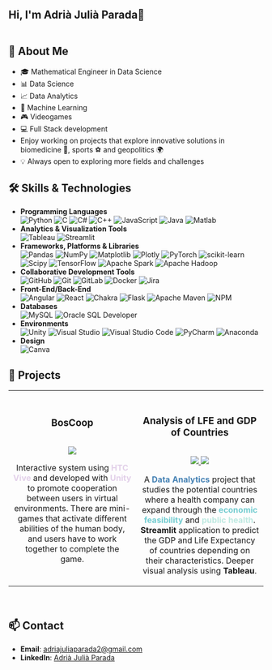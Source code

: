 ## Hi, I'm Adrià Julià Parada👋

<img src="https://i.imghippo.com/files/4pD4M1726322712.png" alt="" border="0">

## 📝 About Me

- 🎓 Mathematical Engineer in Data Science
- 📊 Data Science
- 📈 Data Analytics
- 🤖 Machine Learning
- 🎮 Videogames
- 💻 Full Stack development
- Enjoy working on projects that explore innovative solutions in biomedicine 🧬, sports ⚽ and geopolitics 🌍
- 💡 Always open to exploring more fields and challenges

## 🛠️ Skills & Technologies
- **Programming Languages**
  <br>
![Python](https://img.shields.io/badge/python-3670A0?style=for-the-badge&logo=python&logoColor=ffdd54) ![C](https://img.shields.io/badge/c-%2300599C.svg?style=for-the-badge&logo=c&logoColor=white) ![C#](https://img.shields.io/badge/c%23-%23150458.svg?style=for-the-badge&logo=csharp&logoColor=white) ![C++](https://img.shields.io/badge/c++-%2300599C.svg?style=for-the-badge&logo=c%2B%2B&logoColor=white) ![JavaScript](https://img.shields.io/badge/javascript-%23323330.svg?style=for-the-badge&logo=javascript&logoColor=%23F7DF1E) ![Java](https://img.shields.io/badge/java-%23ED8B00.svg?style=for-the-badge&logo=openjdk&logoColor=white) ![Matlab](https://img.shields.io/badge/Matlab-%230C55A5.svg?style=for-the-badge&logo=matlab&logoColor=white)
- **Analytics & Visualization Tools**
  <br>
  ![Tableau](https://img.shields.io/badge/Tableau-%233F4F75.svg?style=for-the-badge&logo=tableau&logoColor=white) ![Streamlit](https://img.shields.io/badge/Streamlit-%23CB3837.svg?style=for-the-badge&logo=streamlit&logoColor=white)
- **Frameworks, Platforms & Libraries**
  <br>
  ![Pandas](https://img.shields.io/badge/pandas-%23150458.svg?style=for-the-badge&logo=pandas&logoColor=white) ![NumPy](https://img.shields.io/badge/numpy-%23013243.svg?style=for-the-badge&logo=numpy&logoColor=white) ![Matplotlib](https://img.shields.io/badge/Matplotlib-%23ffffff.svg?style=for-the-badge&logo=Matplotlib&logoColor=black) ![Plotly](https://img.shields.io/badge/Plotly-%233F4F75.svg?style=for-the-badge&logo=plotly&logoColor=white) ![PyTorch](https://img.shields.io/badge/PyTorch-%23EE4C2C.svg?style=for-the-badge&logo=PyTorch&logoColor=white) ![scikit-learn](https://img.shields.io/badge/scikit--learn-%23F7931E.svg?style=for-the-badge&logo=scikit-learn&logoColor=white) ![Scipy](https://img.shields.io/badge/SciPy-%230C55A5.svg?style=for-the-badge&logo=scipy&logoColor=%white) ![TensorFlow](https://img.shields.io/badge/TensorFlow-%23FF6F00.svg?style=for-the-badge&logo=TensorFlow&logoColor=white) ![Apache Spark](https://img.shields.io/badge/Apache%20Spark-FDEE21?style=for-the-badge&logo=apachespark&logoColor=black) ![Apache Hadoop](https://img.shields.io/badge/Apache%20Hadoop-66CCFF?style=for-the-badge&logo=apachehadoop&logoColor=black)
- **Collaborative Development Tools**
  <br>
![GitHub](https://img.shields.io/badge/github-%23121011.svg?style=for-the-badge&logo=github&logoColor=white) ![Git](https://img.shields.io/badge/git-%23F05033.svg?style=for-the-badge&logo=git&logoColor=white) ![GitLab](https://img.shields.io/badge/gitlab-%23181717.svg?style=for-the-badge&logo=gitlab&logoColor=white) ![Docker](https://img.shields.io/badge/docker-%230db7ed.svg?style=for-the-badge&logo=docker&logoColor=white) ![Jira](https://img.shields.io/badge/jira-%230A0FFF.svg?style=for-the-badge&logo=jira&logoColor=white) 
- **Front-End/Back-End**
  <br>
  ![Angular](https://img.shields.io/badge/angular-%23DD0031.svg?style=for-the-badge&logo=angular&logoColor=white) ![React](https://img.shields.io/badge/react-%2320232a.svg?style=for-the-badge&logo=react&logoColor=%2361DAFB) ![Chakra](https://img.shields.io/badge/chakra-%234ED1C5.svg?style=for-the-badge&logo=chakraui&logoColor=white) ![Flask](https://img.shields.io/badge/flask-%23000.svg?style=for-the-badge&logo=flask&logoColor=white) ![Apache Maven](https://img.shields.io/badge/Apache%20Maven-C71A36?style=for-the-badge&logo=Apache%20Maven&logoColor=white) ![NPM](https://img.shields.io/badge/NPM-%23CB3837.svg?style=for-the-badge&logo=npm&logoColor=white) 
- **Databases**
  <br>
  ![MySQL](https://img.shields.io/badge/mysql-4479A1.svg?style=for-the-badge&logo=mysql&logoColor=white) ![Oracle SQL Developer](https://img.shields.io/badge/Oracle-F80000?style=for-the-badge&logo=oracle&logoColor=white)
- **Environments**
  <br>
  ![Unity](https://img.shields.io/badge/Unity-%23121011.svg?style=for-the-badge&logo=unity&logoColor=white) ![Visual Studio](https://img.shields.io/badge/VisualStudio-%23150458.svg?style=for-the-badge&logo=vs&logoColor=white) ![Visual Studio Code](https://img.shields.io/badge/VisualStudioCode-%230db7ed.svg?style=for-the-badge&logo=vscode&logoColor=white) ![PyCharm](https://img.shields.io/badge/PyCharm-%FDEE21.svg?style=for-the-badge&logo=pycharm&logoColor=black) ![Anaconda](https://img.shields.io/badge/Anaconda-%2344A833.svg?style=for-the-badge&logo=anaconda&logoColor=white)
- **Design**
  <br>
  ![Canva](https://img.shields.io/badge/Canva-%2300C4CC.svg?style=for-the-badge&logo=Canva&logoColor=white) 

## 🌟 Projects

<table>
<tr>
<td width="50%">
<h3 align="center">BosCoop</h3>
<div align="center">
<a href="https://github.com/LauraGuardiaVela/FINAL-PROJECT-BOSCOOP" target="_blank"><img src="https://i.imghippo.com/files/m7RTR1726360644.png" alt="" border="0"></a>
<p>
<a href="https://github.com/LauraGuardiaVela/FINAL-PROJECT-BOSCOOP" target="_blank">
<img src="https://img.shields.io/badge/CODE-e2d0e9?style=for-the-badge&logo=github&logoColor=black">
</a>
</p>
<p>Interactive system using <span style="color:#e2d0e9;"><strong>HTC Vive</strong></span> and developed with <span style="color:#e2d0e9;"><strong>Unity</strong></span> to promote cooperation between users in virtual environments. There are mini-games that activate different abilities of the human body, and users have to work together to complete the game.</p>
</div>
                                                                                      
</td>

<td width="50%">
               <br>
<h3 align="center">Analysis of LFE and GDP of Countries</h3>
<div align="center">                                       
<a href="https://github.com/JorgeMRPOO/AV-Projecte-Final" target="_blank"><img src="https://i.imghippo.com/files/UYoa61726331893.png" alt="" border="0"></a>
<br>
<p>
<a href="https://github.com/JorgeMRPOO/AV-Projecte-Final" target="_blank">
<img src="https://img.shields.io/badge/CODE-73ccd0?style=for-the-badge&logo=github&logoColor=black">
</a>
<a href="https://drive.google.com/drive/folders/1_9K-Oz90sjbIBd2AIl9LMijXJu23b062?usp=sharing" target="_blank">
<img src="https://img.shields.io/badge/TABLEAU-bee9e1?style=for-the-badge&logo=tableau&logoColor=black">
</a>
</p>
<p>A <span style="color:#4682b4;"><strong>Data Analytics</strong></span> project that studies the potential countries where a health company can expand through the <span style="color:#73ccd0;"><strong>economic feasibility</strong></span> and <span style="color:#bee9e1;"><strong>public health</strong></span>. <strong>Streamlit</strong> application to predict the GDP and Life Expectancy of countries depending on their characteristics. Deeper visual analysis using <strong>Tableau</strong>.</p>
</div>                                                             
</table>                                                                                 
</div>
<br>



## 📫 Contact
- **Email**: adriajuliaparada2@gmail.com
- **LinkedIn**: [Adrià Julià Parada](http://www.linkedin.com/in/adri%C3%A0-juli%C3%A0-parada-67b275271)


